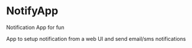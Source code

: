 # NotifyApp
Notification App for fun

App to setup notification from a web UI and send email/sms notifications

